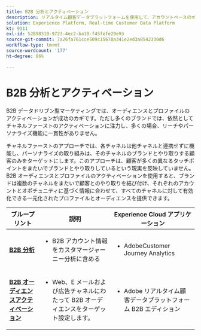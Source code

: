 ```yaml
---
title: B2B 分析とアクティベーション
description: リアルタイム顧客データプラットフォームを使用して、アカウントベースのオーディエンスと、プロファイル中心の顧客エクスペリエンスを提供します。
solution: Experience Platform, Real-time Customer Data Platform
kt: 9311
exl-id: 52898310-9723-4ec2-ba10-f45fefe29e93
source-git-commit: 7a26fa761cce509c15678a341e2ed3a8542330d6
workflow-type: tm+mt
source-wordcount: '177'
ht-degree: 86%

---
```



# B2B 分析とアクティベーション

B2B データドリブン型マーケティングでは、オーディエンスとプロファイルのアクティベーションが成功のカギです。ただし多くのブランドでは、依然としてチャネルファーストのアクティベーションに注力し、多くの場合、リーチやパーソナライズ機能に一貫性がありません。

チャネルファーストのアプローチでは、各チャネルは他チャネルと連携せずに機能し、パーソナライズの取り組みは、そのチャネルのブランドとやり取りする顧客のみをターゲットにします。このアプローチは、顧客が多くの異なるタッチポイントをまたいでブランドとやり取りしているという現実を反映していません。B2B オーディエンスとプロファイルのアクティベーションを使用すると、ブランドは複数のチャネルをまたいで顧客とのやり取りを結び付け、それぞれのアカウントとオポチュニティに基づく情報に合わせて、すべてのチャネルに対して有効化できる一元化されたプロファイルとオーディエンスを提供できます。

| ブループリント | 説明 | Experience Cloud アプリケーション |
|---|---|---|
| **[B2B 分析](b2bactivation.md)** | <ul><li>B2B アカウント情報をカスタマージャーニー分析に含める</li></ul> | <ul><li>AdobeCustomer Journey Analytics</li></ul> |
| **[B2B オーディエンスアクティベーション](b2bactivation.md)** | <ul><li>Web、E メールおよび広告チャネルにわたって B2B オーディエンスをターゲット設定します。</li></ul> | <ul><li>Adobe リアルタイム顧客データプラットフォーム B2B エディション</li></ul> |